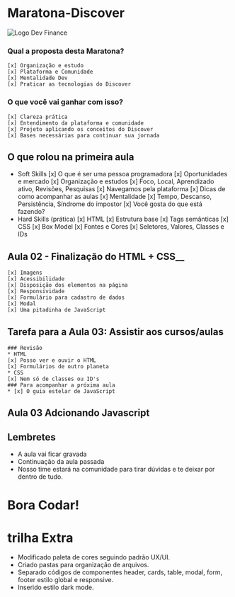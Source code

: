 # Maratona-Discover

<img src="https://user-images.githubusercontent.com/40075067/108608749-cc583e80-73a7-11eb-85ab-a9cd8d82e344.png" alt="Logo Dev Finance" />

### Qual a proposta desta Maratona?
	[x] Organização e estudo
	[x] Plataforma e Comunidade
	[x] Mentalidade Dev
	[x] Praticar as tecnologias do Discover

### O que você vai ganhar com isso?
	[x] Clareza prática
	[x] Entendimento da plataforma e comunidade 
	[x] Projeto aplicando os conceitos do Discover
	[x] Bases necessárias para continuar sua jornada
	

## O que rolou na primeira aula

* Soft Skills
 	[x] O que é ser uma pessoa programadora
  	[x] Oportunidades e mercado
  	[x] Organização e estudos
	[x] Foco, Local, Aprendizado ativo, Revisões, Pesquisas
  	[x] Navegamos pela plataforma
 	[x] Dicas de como acompanhar as aulas
  	[x] Mentalidade
	[x] Tempo, Descanso, Persistência, Síndrome do impostor
	[x] Você gosta do que está fazendo?
* Hard Skills (prática)
  	[x] HTML
	[x] Estrutura base
	[x] Tags semânticas
 	[x] CSS
	[x] Box Model
	[x] Fontes e Cores
	[x] Seletores, Valores, Classes e IDs


## Aula 02 - Finalização do HTML + CSS__
 	[x] Imagens
 	[x] Acessibilidade
 	[x] Disposição dos elementos na página
 	[x] Responsividade
  	[x] Formulário para cadastro de dados
  	[x] Modal
 	[x] Uma pitadinha de JavaScript

## Tarefa para a Aula 03: Assistir aos cursos/aulas
	### Revisão
	* HTML
	[x] Posso ver e ouvir o HTML
	[x] Formulários de outro planeta
	* CSS
	[x] Nem só de classes ou ID's
	### Para acompanhar a próxima aula
	* [x] O guia estelar de JavaScript
  
  ## Aula 03 Adcionando Javascript 
  
  ## Lembretes
  * A aula vai ficar gravada
  * Continuação da aula passada
  * Nosso time estará na comunidade para tirar dúvidas e te deixar por dentro de tudo.
  
# Bora Codar!


# trilha Extra
  * Modificado paleta de cores seguindo padrão UX/UI.
  * Criado pastas para organização de arquivos.
  * Separado códigos de componentes header, cards, table, modal, form, footer estilo global e responsive.
  * Inserido estilo dark mode.




  
  
